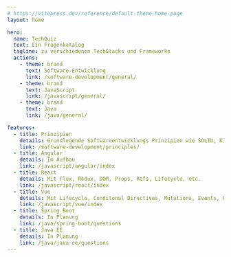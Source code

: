 ```yaml
---
# https://vitepress.dev/reference/default-theme-home-page
layout: home

hero:
  name: TechQuiz
  text: Ein Fragenkatalog
  tagline: zu verschiedenen TechStacks und Frameworks
  actions:
    - theme: brand
      text: Software-Entwicklung
      link: /software-development/general/
    - theme: brand
      text: JavaScript
      link: /javascript/general/
    - theme: brand
      text: Java
      link: /java/general/

features:
  - title: Prinzipien
    details: Grundlegende Softwareentwicklungs Prinzipien wie SOLID, KISS und DRY
    link: /software-development/principles/
  - title: Angular
    details: Im Aufbau
    link: /javascript/angular/index
  - title: React
    details: Mit Flux, Redux, DOM, Props, Refs, Lifecycle, etc.
    link: /javascript/react/index
  - title: Vue
    details: Mit Lifecycle, Conditonal Directives, Mutations, Events, Props, Slots, etc.
    link: /javascript/vue/index
  - title: Spring Boot
    details: In Planung
    link: /java/spring-boot/questions
  - title: Java EE
    details: In Planung
    link: /java/java-ee/questions
---
```


